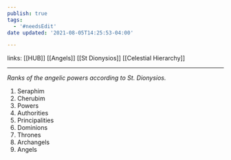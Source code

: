 ```yaml
---
publish: true
tags:
  - '#needsEdit'
date updated: '2021-08-05T14:25:53-04:00'

---
```


links: [[HUB]] [[Angels]] [[St Dionysios]] [[Celestial Hierarchy]]

---

_Ranks of the angelic powers according to St. Dionysios._

1. Seraphim
2. Cherubim
3. Powers
4. Authorities
5. Principalities
6. Dominions
7. Thrones
8. Archangels
9. Angels
